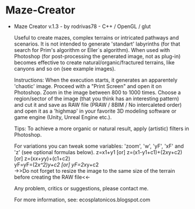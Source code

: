 # Maze-Creator

*  Maze Creator  v.1.3 -  by  rodrivas78  -  C++ / OpenGL / glut

   Useful to create mazes, complex terrains or intricated pathways and scenarios.
   It is not intended to generate 'standart' labyrinths (for that search for Prim's algorithm or Eller´s algorithm).
   When used with Photoshop (for post-processing the generated image, not as plug-in) becomes effective to create 
   natural/organic/fractured terrains, like canyons and so on (see example images). 

   Instructions: 
   When the execution starts, it generates an apparentely 'chaotic' image. Proceed with a "Print Screen" and 
   open it on Photoshop. Zoom in the image between 800 to 1000 times. Choose a region/sector 
   of the image (that you think has an interesting pattern) and cut it and save as RAW file
   (PRAW / 8BIM / No intercaleted order) and open it as  a 'highmap' in your favorite 3D modeling 
   software or game engine (Unity, Unreal Engine etc.).  

   Tips:
   To achieve a more organic or natural result, apply (artistic) filters in Photoshop.
   
   For variations you can tweak some variables: 'zoom', 'w', 'yF', 'xF' and 'z' (see optional formulas below).
   z=x1+y1  [or] z=(x1-y1+c1)+(2*x*y+c2)  [or]  z=(x*x+y*y)+(c1+c2)  
   yF=yF=(2*x^2)*y+c2   [or]   yF=2*x*y+c2  
   ->>Do not forget to resize the image to the same size of the terrain before creating the RAW file<<-
   
   Any problem, critics or suggestions, please contact me.
   
   For more information, see:
   ecosplatonicos.blogspot.com
